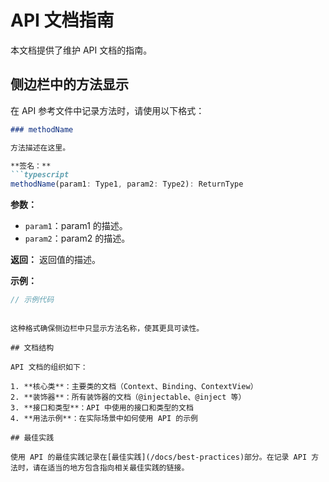 # API 文档指南

本文档提供了维护 API 文档的指南。

## 侧边栏中的方法显示

在 API 参考文件中记录方法时，请使用以下格式：

```markdown
### methodName

方法描述在这里。

**签名：**
```typescript
methodName(param1: Type1, param2: Type2): ReturnType
```

**参数：**
- `param1`：param1 的描述。
- `param2`：param2 的描述。

**返回：** 返回值的描述。

**示例：**
```typescript
// 示例代码
```
```

这种格式确保侧边栏中只显示方法名称，使其更具可读性。

## 文档结构

API 文档的组织如下：

1. **核心类**：主要类的文档（Context、Binding、ContextView）
2. **装饰器**：所有装饰器的文档（@injectable、@inject 等）
3. **接口和类型**：API 中使用的接口和类型的文档
4. **用法示例**：在实际场景中如何使用 API 的示例

## 最佳实践

使用 API 的最佳实践记录在[最佳实践](/docs/best-practices)部分。在记录 API 方法时，请在适当的地方包含指向相关最佳实践的链接。
